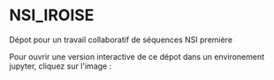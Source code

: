 # NSI_IROISE

Dépot pour un travail collaboratif de séquences NSI première

Pour ouvrir une version interactive de ce dépot dans un environement jupyter, cliquez sur l'image :